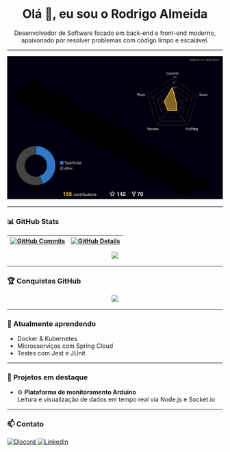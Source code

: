 <h1 align="center">Olá 👋, eu sou o Rodrigo Almeida</h1>

<p align="center">Desenvolvedor de Software focado em back-end e front-end moderno, apaixonado por resolver problemas com código limpo e escalável.</p>

---

![Status](./profile-3d-contrib/profile-night-rainbow.svg)



---

### 📊 GitHub Stats

| [![GitHub Commits](http://github-profile-summary-cards.vercel.app/api/cards/productive-time?username=Rodrigoas3&theme=dracula&utcOffset=-3)](https://github.com/vn7n24fzkq/github-profile-summary-cards) | [![GitHub Details](http://github-profile-summary-cards.vercel.app/api/cards/profile-details?username=Rodrigoas3&theme=dracula)](https://github.com/vn7n24fzkq/github-profile-summary-cards) |
| ----------- | ----------- |

<div align="center">
  <a href="https://skillicons.dev">
    <img src="https://skillicons.dev/icons?i=angular,typescript,nodejs,java,spring,linux,arduino,git,github,vscode,html,css" />
  </a>
</div>

---

### 🏆 Conquistas GitHub

<div align="center">
  <img src="https://github-profile-trophy.vercel.app/?username=Rodrigoas3&row=1&column=6&theme=dracula&margin-w=15&margin-h=15"/>
</div>

---

### 🧠 Atualmente aprendendo

- Docker & Kubernetes
- Microsserviços com Spring Cloud
- Testes com Jest e JUnit

---

### 🌱 Projetos em destaque

- ⚙️ **Plataforma de monitoramento Arduino**  
  Leitura e visualização de dados em tempo real via Node.js e Socket.io

---

### 📫 Contato

<div align="left">
  <a href="https://discord.gg/TXDp7Cws" target="_blank">
    <img src="https://img.shields.io/static/v1?message=Discord&logo=discord&label=&color=7289DA&logoColor=white&labelColor=&style=for-the-badge" height="35" alt="Discord" />
  </a>
  <a href="https://www.linkedin.com/in/rodrigo-almeida-410b731b6" target="_blank">
    <img src="https://img.shields.io/static/v1?message=LinkedIn&logo=linkedin&label=&color=0077B5&logoColor=white&labelColor=&style=for-the-badge" height="35" alt="LinkedIn" />
  </a>
</div>
